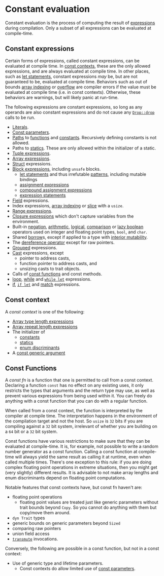 # Constant evaluation

Constant evaluation is the process of computing the result of
[expressions] during compilation. Only a subset of all expressions
can be evaluated at compile-time.

## Constant expressions

Certain forms of expressions, called constant expressions, can be evaluated at
compile time. In [const contexts](#const-context), these are the only allowed
expressions, and are always evaluated at compile time. In other places, such as
[let statements], constant expressions *may*
be, but are not guaranteed to be, evaluated at compile time. Behaviors such as
out of bounds [array indexing] or [overflow] are compiler errors if the value
must be evaluated at compile time (i.e. in const contexts). Otherwise, these
behaviors are warnings, but will likely panic at run-time.

The following expressions are constant expressions, so long as any operands are
also constant expressions and do not cause any [`Drop::drop`][destructors] calls
to be run.

* [Literals].
* [Const parameters].
* [Paths] to [functions] and [constants].
  Recursively defining constants is not allowed.
* Paths to [statics]. These are only allowed within the initializer of a static.
* [Tuple expressions].
* [Array expressions].
* [Struct] expressions.
* [Block expressions], including `unsafe` blocks.
    * [let statements] and thus irrefutable [patterns], including mutable bindings
    * [assignment expressions]
    * [compound assignment expressions]
    * [expression statements]
* [Field] expressions.
* Index expressions, [array indexing] or [slice] with a `usize`.
* [Range expressions].
* [Closure expressions] which don't capture variables from the environment.
* Built-in [negation], [arithmetic], [logical], [comparison] or [lazy boolean]
  operators used on integer and floating point types, `bool`, and `char`.
* Shared [borrow]s, except if applied to a type with [interior mutability].
* The [dereference operator] except for raw pointers.
* [Grouped] expressions.
* [Cast] expressions, except
  * pointer to address casts,
  * function pointer to address casts, and
  * unsizing casts to trait objects.
* Calls of [const functions] and const methods.
* [loop], [while] and [`while let`] expressions.
* [if], [`if let`] and [match] expressions.

## Const context

A _const context_ is one of the following:

* [Array type length expressions]
* [Array repeat length expressions][array expressions]
* The initializer of
  * [constants]
  * [statics]
  * [enum discriminants]
* A [const generic argument]

## Const Functions

A _const fn_ is a function that one is permitted to call from a const context. Declaring a function
`const` has no effect on any existing uses, it only restricts the types that arguments and the
return type may use, as well as prevent various expressions from being used within it. You can freely do anything with a const function that
you can do with a regular function.

When called from a const context, the function is interpreted by the
compiler at compile time. The interpretation happens in the
environment of the compilation target and not the host. So `usize` is
`32` bits if you are compiling against a `32` bit system, irrelevant
of whether you are building on a `64` bit or a `32` bit system.

Const functions have various restrictions to make sure that they can be
evaluated at compile-time. It is, for example, not possible to write a random
number generator as a const function. Calling a const function at compile-time
will always yield the same result as calling it at runtime, even when called
multiple times. There's one exception to this rule: if you are doing complex
floating point operations in extreme situations, then you might get (very
slightly) different results. It is advisable to not make array lengths and enum
discriminants depend on floating point computations.


Notable features that const contexts have, but const fn haven't are:

* floating point operations
  * floating point values are treated just like generic parameters without trait bounds beyond
  `Copy`. So you cannot do anything with them but copy/move them around.
* `dyn Trait` types
* generic bounds on generic parameters beyond `Sized`
* comparing raw pointers
* union field access
* [`transmute`] invocations.

Conversely, the following are possible in a const function, but not in a const context:

* Use of generic type and lifetime parameters.
  * Const contexts do allow limited use of [const parameters].

[arithmetic]:           expressions/operator-expr.md#arithmetic-and-logical-binary-operators
[array expressions]:    expressions/array-expr.md
[array indexing]:       expressions/array-expr.md#array-and-slice-indexing-expressions
[array indexing]:       expressions/array-expr.md#array-and-slice-indexing-expressions
[array type length expressions]: types/array.md
[assignment expressions]: expressions/operator-expr.md#assignment-expressions
[compound assignment expressions]: expressions/operator-expr.md#compound-assignment-expressions
[block expressions]:    expressions/block-expr.md
[borrow]:               expressions/operator-expr.md#borrow-operators
[cast]:                 expressions/operator-expr.md#type-cast-expressions
[closure expressions]:  expressions/closure-expr.md
[comparison]:           expressions/operator-expr.md#comparison-operators
[const functions]:      items/functions.md#const-functions
[const generic argument]: items/generics.md#const-generics
[const parameters]:     items/generics.md#const-generics
[constants]:            items/constant-items.md
[Const parameters]:     items/generics.md
[dereference operator]: expressions/operator-expr.md#the-dereference-operator
[destructors]:          destructors.md
[enum discriminants]:   items/enumerations.md#custom-discriminant-values-for-fieldless-enumerations
[expression statements]: statements.md#expression-statements
[expressions]:          expressions.md
[field]:                expressions/field-expr.md
[functions]:            items/functions.md
[grouped]:              expressions/grouped-expr.md
[interior mutability]:  interior-mutability.md
[if]:                   expressions/if-expr.md#if-expressions
[`if let`]:             expressions/if-expr.md#if-let-expressions
[lazy boolean]:         expressions/operator-expr.md#lazy-boolean-operators
[let statements]:       statements.md#let-statements
[literals]:             expressions/literal-expr.md
[logical]:              expressions/operator-expr.md#arithmetic-and-logical-binary-operators
[loop]:                 expressions/loop-expr.md#infinite-loops
[match]:                expressions/match-expr.md
[negation]:             expressions/operator-expr.md#negation-operators
[overflow]:             expressions/operator-expr.md#overflow
[paths]:                expressions/path-expr.md
[patterns]:             patterns.md
[range expressions]:    expressions/range-expr.md
[slice]:                types/slice.md
[statics]:              items/static-items.md
[struct]:               expressions/struct-expr.md
[tuple expressions]:    expressions/tuple-expr.md
[`transmute`]:          ../std/mem/fn.transmute.html
[while]:                expressions/loop-expr.md#predicate-loops
[`while let`]:          expressions/loop-expr.md#predicate-pattern-loops
